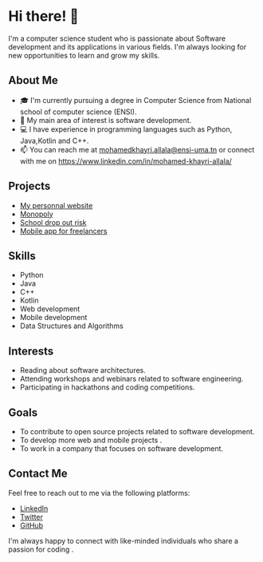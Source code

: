 # Hi there! 👋

I'm a computer science student who is passionate about Software development and its applications in various fields. I'm always looking for new opportunities to learn and grow my skills.

## About Me

- 🎓 I'm currently pursuing a degree in Computer Science from National school of computer science (ENSI).
- 🤖 My main area of interest is software development. 
- 💻 I have experience in programming languages such as Python, Java,Kotlin and C++.
- 📫 You can reach me at mohamedkhayri.allala@ensi-uma.tn or connect with me on https://www.linkedin.com/in/mohamed-khayri-allala/

## Projects

- [My personnal website](https://github.com/allalakhayri/PersonnalPortfolio)
- [Monopoly](https://github.com/allalakhayri/Monopoly-Game)
- [School drop out risk](https://github.com/allalakhayri/Dropout-prediction-model-)
- [Mobile app for freelancers](https://github.com/allalakhayri/FreelanceFlow)

## Skills

- Python
- Java
- C++
- Kotlin
- Web development
- Mobile development
- Data Structures and Algorithms

## Interests

- Reading about software architectures.
- Attending workshops and webinars related to software engineering.
- Participating in hackathons and coding competitions.

## Goals

- To contribute to open source projects related to software development.
- To develop more web and mobile projects .
- To work in a company that focuses on software development.

## Contact Me

Feel free to reach out to me via the following platforms:

- [LinkedIn](https://www.linkedin.com/in/mohamed-khayri-allala-3a431721b/)
- [Twitter](https://twitter.com/MedKhayri1)
- [GitHub](https://github.com/allalakhayri/)

I'm always happy to connect with like-minded individuals who share a passion for coding .
